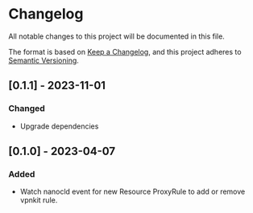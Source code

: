 # Changelog

All notable changes to this project will be documented in this file.

The format is based on [Keep a Changelog](https://keepachangelog.com/en/1.0.0/),
and this project adheres to [Semantic Versioning](https://semver.org/spec/v2.0.0.html).

## [0.1.1] - 2023-11-01

### Changed

- Upgrade dependencies

## [0.1.0] - 2023-04-07

### Added

- Watch nanocld event for new Resource ProxyRule to add or remove vpnkit rule.
